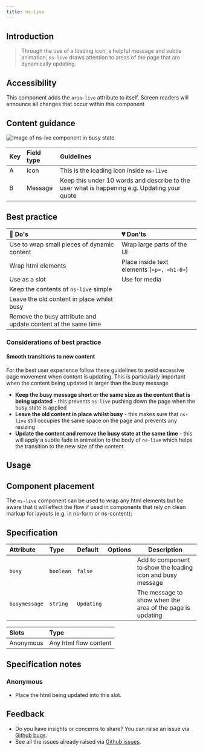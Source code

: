 ```yaml
---
title: ns-live
---
```


## Introduction

> Through the use of a loading icon, a helpful message and subtle animation; `ns-live` draws attention to areas of the page that are dynamically updating.

## Accessibility

This component adds the `aria-live` attribute to itself. Screen readers will announce all changes that occur within this component

## Content guidance

![Image of ns-ive component in busy state](/images/ns-live/content-guidance.webp)

| Key | Field type | Guidelines |
| :--- | :--- | :--- |
| A | Icon | This is the loading icon inside `ns-live` |
| B | Message | Keep this under 10 words and describe to the user what is happening e.g. Updating your quote |

## Best practice

| 💚 Do's | 💔 Don'ts |
| :---  | :---  |
| Use to wrap small pieces of dynamic content | Wrap large parts of the UI  |
| Wrap html elements | Place inside text elements (`<p>, <h1-6>`) |
| Use as a slot | Use for media |
| Keep the contents of `ns-live` simple |  |
| Leave the old content in place whilst busy |  |
| Remove the busy attribute and update content at the same time |  |

### Considerations of best practice

#### Smooth transitions to new content

For the best user experience follow these guidelines to avoid excessive page movement when content is updating. This is particularly important when the content being updated is larger than the busy message

* **Keep the busy message short or the same size as the content that is being updated** - this prevents `ns-live` pushing down the page when the busy state is applied
* **Leave the old content in place whilst busy** -  this makes sure that `ns-live` still occupies the same space on the page and prevents any resizing
* **Update the content and remove the busy state at the same time** - this will apply a subtle fade in animation to the body of `ns-live` which helps the transition to the new size of the content

## Usage

<StorybookStory story="components-ns-live--standard"></StorybookStory>

## Component placement

The `ns-live` component can be used to wrap any html elements but be aware that it will effect the flow if used in components that rely on clean markup for layouts (e.g. in ns-form or ns-content);

## Specification

| Attribute | Type | Default | Options | Description |
| :--- | :--- | :--- | :--- |-------------|
| `busy` | `boolean` | `false` | | Add to component to show the loading icon and busy message |
| `busymessage` | `string` | `Updating` | | The message to show when the area of the page is updating |

| Slots | Type |
| :--- | :--- |
| Anonymous | Any html flow content |

## Specification notes

### Anonymous

* Place the html being updated into this slot.

## Feedback

* Do you have insights or concerns to share? You can raise an issue via [Github bugs](https://github.com/ConnectedHomes/nucleus/issues/new?assignees=&labels=Bug&template=a--bug-report.md&title=[bug]%20[ns-live]).
* See all the issues already raised via [Github issues](https://github.com/connectedHomes/nucleus/issues?utf8=%E2%9C%93&q=is%3Aopen+is%3Aissue+label%3ABug+[ns-live]).

<PageFooter></PageFooter>
